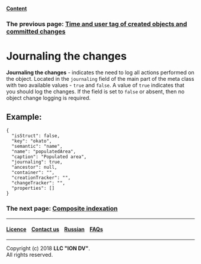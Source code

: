 #### [Content](/docs/en/index.md)

### The previous page: [Time and user tag of created objects and committed changes](/docs/en/2_system_description/metadata_structure/meta_class/time_user_tracker.md)

# Journaling the changes 

**Journaling the changes** - indicates the need to log all actions performed on the object. Located in the `journaling` field of the main part of the meta class with two available values - `true` and `false`. A value of `true` indicates that you should log the changes. If the field is set to `false` or absent, then no object change logging is required.


## Example:

```
{
  "isStruct": false,
  "key": "okato",
  "semantic": "name",
  "name": "populatedArea",
  "caption": "Populated area",
  "journaling": true,
  "ancestor": null,
  "container": "",
  "creationTracker": "",
  "changeTracker": "",
  "properties": []
}
```  


### The next page: [Composite indexation](/docs/en/2_system_description/metadata_structure/meta_class/composite_indexes.md)
--------------------------------------------------------------------------  


 #### [Licence](/LICENCE.md) &ensp;  [Contact us](https://iondv.com) &ensp;  [Russian](/docs/ru/2_system_description/metadata_structure/meta_class/journaling.md)   &ensp; [FAQs](/faqs.md)   <div><img src="https://mc.iondv.com/watch/local/docs/framework" style="position:absolute; left:-9999px;" height=1 width=1 alt="iondv metrics"></div>       



--------------------------------------------------------------------------  

Copyright (c) 2018 **LLC "ION DV"**.  
All rights reserved. 